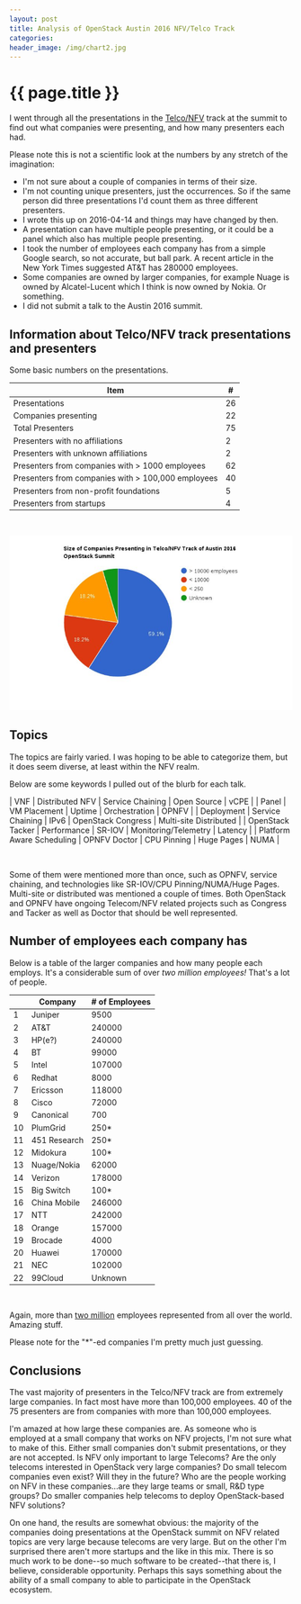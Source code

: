 ```yaml
---
layout: post
title: Analysis of OpenStack Austin 2016 NFV/Telco Track
categories:
header_image: /img/chart2.jpg
---
```


# {{ page.title }}

I went through all the presentations in the [Telco/NFV](https://www.openstack.org/summit/austin-2016/summit-schedule/global-search?t=Telecom+/+NFV) track at the summit to find out what companies were presenting, and how many presenters each had. 

Please note this is not a scientific look at the numbers by any stretch of the imagination:

* I'm not sure about a couple of companies in terms of their size.
* I'm not counting unique presenters, just the occurrences. So if the same person did three presentations I'd count them as three different presenters.
* I wrote this up on 2016-04-14 and things may have changed by then.
* A presentation can have multiple people presenting, or it could be a panel which also has multiple people presenting.
* I took the number of employees each company has from a simple Google search, so not accurate, but ball park. A recent article in the New York Times suggested AT&T has 280000 employees.
* Some companies are owned by larger companies, for example Nuage is owned by Alcatel-Lucent which I think is now owned by Nokia. Or something.
* I did not submit a talk to the Austin 2016 summit.

## Information about Telco/NFV track presentations and presenters

Some basic numbers on the presentations.

| Item                                            | #  |
|-------------------------------------------------|----|
| Presentations                                   | 26 |
| Companies presenting                            | 22 |
| Total Presenters                                | 75 |
| Presenters with no affiliations                 | 2  |
| Presenters with unknown affiliations            | 2  |
| Presenters from companies with > 1000 employees | 62 |
| Presenters from companies with > 100,000 employees | 40 |
| Presenters from non-profit foundations          | 5  |
| Presenters from startups                        | 4  |

<br />

![# of presenters](/img/chart.jpg)

## Topics

The topics are fairly varied. I was hoping to be able to categorize them, but it does seem diverse, at least within the NFV realm.

Below are some keywords I pulled out of the blurb for each talk.

| VNF                        | Distributed NFV  | Service Chaining | Open Source          | vCPE         |
| Panel                      | VM Placement     | Uptime           | Orchestration        | OPNFV        |
| Deployment                 | Service Chaining | IPv6             | OpenStack Congress   | Multi-site Distributed   |
| OpenStack Tacker           | Performance      | SR-IOV           | Monitoring/Telemetry | Latency      |
| Platform Aware Scheduling  | OPNFV Doctor     | CPU Pinning      | Huge Pages           | NUMA         |

<br />

Some of them were mentioned more than once, such as OPNFV, service chaining, and technologies like SR-IOV/CPU Pinning/NUMA/Huge Pages. Multi-site or distributed was mentioned a couple of times. Both OpenStack and OPNFV have ongoing Telecom/NFV related projects such as Congress and Tacker as well as Doctor that should be well represented.

## Number of employees each company has

Below is a table of the larger companies and how many people each employs. It's a considerable sum of over *two million employees!* That's a lot of people.

|       | Company       | # of Employees    |
|----   |-------------- |----------------   |
| 1     | Juniper       | 9500              |
| 2     | AT&T          | 240000            |
| 3     | HP(e?)        | 240000            |
| 4     | BT            | 99000             |
| 5     | Intel         | 107000            |
| 6     | Redhat        | 8000              |
| 7     | Ericsson      | 118000            |
| 8     | Cisco         | 72000             |
| 9     | Canonical     | 700               |
| 10    | PlumGrid      | 250*              |
| 11    | 451 Research  | 250*              |
| 12    | Midokura      | 100*              |
| 13    | Nuage/Nokia   | 62000             |
| 14    | Verizon       | 178000            |
| 15    | Big Switch    | 100*              |
| 16    | China Mobile  | 246000            |
| 17    | NTT           | 242000            |
| 18    | Orange        | 157000            |
| 19    | Brocade       | 4000              |
| 20    | Huawei        | 170000            |
| 21    | NEC           | 102000            |
| 22    | 99Cloud       | Unknown           |

<br />

Again, more than [two million](https://www.youtube.com/watch?v=r0mO6UY6uTg) employees represented from all over the world. Amazing stuff.

Please note for the "*"-ed companies I'm pretty much just guessing.

## Conclusions

The vast majority of presenters in the Telco/NFV track are from extremely large companies. In fact most have more than 100,000 employees. 40 of the 75 presenters are from companies with more than 100,000 employees. 

I'm amazed at how large these companies are. As someone who is employed at a small company that works on NFV projects, I'm not sure what to make of this. Either small companies don't submit presentations, or they are not accepted. Is NFV only important to large Telecoms? Are the only telecoms interested in OpenStack very large companies? Do small telecom companies even exist? Will they in the future?  Who are the people working on NFV in these companies...are they large teams or small, R&D type groups? Do smaller companies help telecoms to deploy OpenStack-based NFV solutions?

On one hand, the results are somewhat obvious: the majority of the companies doing presentations at the OpenStack summit on NFV related topics are very large because telecoms are very large. But on the other I'm surprised there aren't more startups and the like in this mix. There is so much work to be done--so much software to be created--that there is, I believe, considerable opportunity. Perhaps this says something about the ability of a small company to able to participate in the OpenStack ecosystem.
